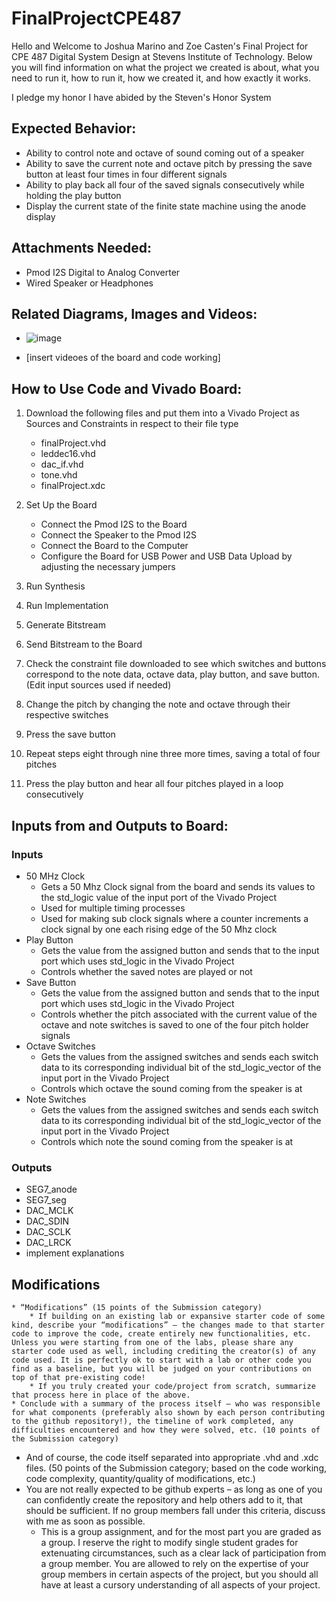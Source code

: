 # FinalProjectCPE487
Hello and Welcome to Joshua Marino and Zoe Casten's Final Project for CPE 487 Digital System Design at Stevens Institute of Technology. 
Below you will find information on what the project we created is about, what you need to run it, how to run it, how we created it, and how exactly it works.

I pledge my honor I have abided by the Steven's Honor System

## Expected Behavior:
* Ability to control note and octave of sound coming out of a speaker
* Ability to save the current note and octave pitch by pressing the save button at least four times in four different signals
* Ability to play back all four of the saved signals consecutively while holding the play button
* Display the current state of the finite state machine using the anode display

  
## Attachments Needed:
* Pmod I2S Digital to Analog Converter
* Wired Speaker or Headphones

## Related Diagrams, Images and Videos:
* ![image](https://github.com/JoshuaMarinoo/FinalProjectCPE487/assets/78558258/d14a8d81-e515-4d05-bad5-3da897e88da2)

* [insert videoes of the board and code working]

## How to Use Code and Vivado Board:
1. Download the following files and put them into a Vivado Project as Sources and Constraints in respect to their file type
   * finalProject.vhd
   * leddec16.vhd
   * dac_if.vhd
   * tone.vhd
   * finalProject.xdc
  
2. Set Up the Board
   * Connect the Pmod I2S to the Board
   * Connect the Speaker to the Pmod I2S
   * Connect the Board to the Computer
   * Configure the Board for USB Power and USB Data Upload by adjusting the necessary jumpers

3. Run Synthesis
   
5. Run Implementation
   
7. Generate Bitstream
   
9. Send Bitstream to the Board
    
11. Check the constraint file downloaded to see which switches and buttons correspond to the note data, octave data, play button, and save button. (Edit input sources used if needed)
    
13. Change the pitch by changing the note and octave through their respective switches
    
15. Press the save button
    
17. Repeat steps eight through nine three more times, saving a total of four pitches
    
19. Press the play button and hear all four pitches played in a loop consecutively

## Inputs from and Outputs to Board:
### Inputs
* 50 MHz Clock
  * Gets a 50 Mhz Clock signal from the board and sends its values to the std_logic value of the input port of the Vivado Project
  * Used for multiple timing processes
  * Used for making sub clock signals where a counter increments a clock signal by one each rising edge of the 50 Mhz clock
* Play Button
  * Gets the value from the assigned button and sends that to the input port which uses std_logic in the Vivado Project
  * Controls whether the saved notes are played or not
* Save Button
  * Gets the value from the assigned button and sends that to the input port which uses std_logic in the Vivado Project
  * Controls whether the pitch associated with the current value of the octave and note switches is saved to one of the four pitch holder signals 
* Octave Switches
  *  Gets the values from the assigned switches and sends each switch data to its corresponding individual bit of the std_logic_vector of the input port in the Vivado Project
  *  Controls which octave the sound coming from the speaker is at 
* Note Switches
  * Gets the values from the assigned switches and sends each switch data to its corresponding individual bit of the std_logic_vector of the input port in the Vivado Project
  * Controls which note the sound coming from the speaker is at
### Outputs
* SEG7_anode
* SEG7_seg
* DAC_MCLK
* DAC_SDIN
* DAC_SCLK
* DAC_LRCK
* implement explanations

## Modifications










	

	* “Modifications” (15 points of the Submission category)
		* If building on an existing lab or expansive starter code of some kind, describe your “modifications” – the changes made to that starter code to improve the code, create entirely new functionalities, etc. Unless you were starting from one of the labs, please share any starter code used as well, including crediting the creator(s) of any code used. It is perfectly ok to start with a lab or other code you find as a baseline, but you will be judged on your contributions on top of that pre-existing code!
		* If you truly created your code/project from scratch, summarize that process here in place of the above.
	* Conclude with a summary of the process itself – who was responsible for what components (preferably also shown by each person contributing to the github repository!), the timeline of work completed, any difficulties encountered and how they were solved, etc. (10 points of the Submission category)
* And of course, the code itself separated into appropriate .vhd and .xdc files. (50 points of the Submission category; based on the code working, code complexity, quantity/quality of modifications, etc.)
* You are not really expected to be github experts – as long as one of you can confidently create the repository and help others add to it, that should be sufficient. If no group members fall under this criteria, discuss with me as soon as possible.
	* This is a group assignment, and for the most part you are graded as a group. I reserve the right to modify single student grades for extenuating circumstances, such as a clear lack of participation from a group member. You are allowed to rely on the expertise of your group members in certain aspects of the project, but you should all have at least a cursory understanding of all aspects of your project.
